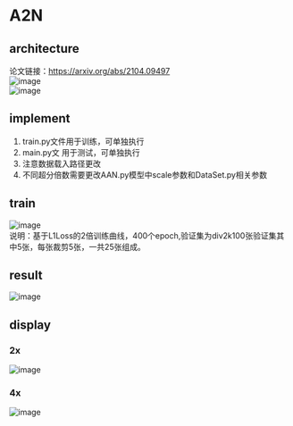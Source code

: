 # A2N   
## architecture  
论文链接：https://arxiv.org/abs/2104.09497  
![image](https://github.com/REN-HT/A2N/blob/main/images/A2N.jpg)    
![image](https://github.com/REN-HT/A2N/blob/main/images/A2B.jpg)     
## implement  
1. train.py文件用于训练，可单独执行  
2. main.py文 用于测试，可单独执行  
3. 注意数据载入路径更改  
4. 不同超分倍数需要更改AAN.py模型中scale参数和DataSet.py相关参数  
## train   
![image](https://github.com/REN-HT/A2N/blob/main/images/aan_L1_2x_400.jpg)   
说明：基于L1Loss的2倍训练曲线，400个epoch,验证集为div2k100张验证集其中5张，每张裁剪5张，一共25张组成。  
## result
![image](https://github.com/REN-HT/A2N/blob/main/images/res.jpg)   
## display  
### 2x  
![image](https://github.com/REN-HT/A2N/blob/main/images/2x.png)  
### 4x  
![image](https://github.com/REN-HT/A2N/blob/main/images/4x.png)  
